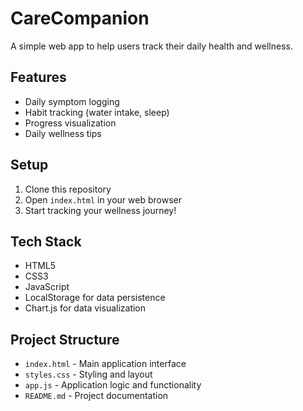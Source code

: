 # CareCompanion

A simple web app to help users track their daily health and wellness.

## Features

- Daily symptom logging
- Habit tracking (water intake, sleep)
- Progress visualization
- Daily wellness tips

## Setup

1. Clone this repository
2. Open `index.html` in your web browser
3. Start tracking your wellness journey!

## Tech Stack

- HTML5
- CSS3
- JavaScript
- LocalStorage for data persistence
- Chart.js for data visualization

## Project Structure

- `index.html` - Main application interface
- `styles.css` - Styling and layout
- `app.js` - Application logic and functionality
- `README.md` - Project documentation 
